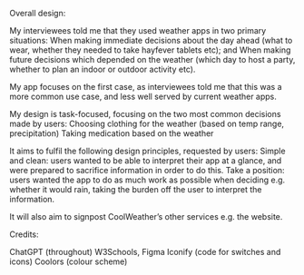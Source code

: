 Overall design:

My interviewees told me that they used weather apps in two primary situations: 
When making immediate decisions about the day ahead (what to wear, whether they needed to take hayfever tablets etc); and 
When making future decisions which depended on the weather (which day to host a party, whether to plan an indoor or outdoor activity etc).

My app focuses on the first case, as interviewees told me that this was a more common use case, and less well served by current weather apps.

My design is task-focused, focusing on the two most common decisions made by users:
Choosing clothing for the weather (based on temp range, precipitation)
Taking medication based on the weather 

It aims to fulfil the following design principles, requested by users: 
Simple and clean: users wanted to be able to interpret their app at a glance, and were prepared to sacrifice information in order to do this.
Take a position: users wanted the app to do as much work as possible when deciding e.g. whether it would rain, taking the burden off the user to interpret the information.

It will also aim to signpost CoolWeather’s other services e.g. the website.

Credits: 

ChatGPT (throughout)
W3Schools, Figma Iconify (code for switches and icons)
Coolors (colour scheme)
